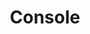 ---
title: Console
linkTitle: Console
description: "콘솔"
url: /egovframe-development/implementation-tool/console/
menu:
  depth:
    weight: 3
    parent: "implementation-tool"
---